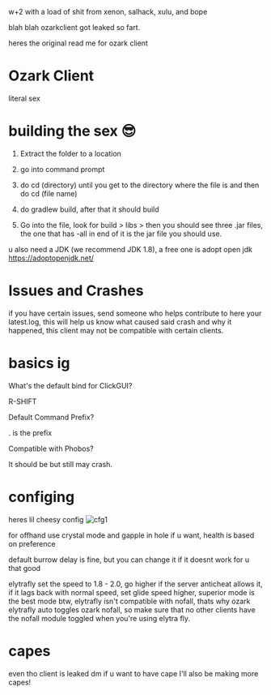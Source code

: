 w+2 with a load of shit from xenon, salhack, xulu, and bope

blah blah ozarkclient got leaked so fart.

heres the original read me for ozark client

# Ozark Client
literal sex

# building the sex 😎
1. Extract the folder to a location

2. go into command prompt

3. do cd (directory) until you get to the directory where the file is and then do cd (file name)

4. do gradlew build, after that it should build

5. Go into the file, look for build > libs > then you should see three .jar files, the one that has -all in end of it
is the jar file you should use.

u also need a JDK (we recommend JDK 1.8), a free one is adopt open jdk https://adoptopenjdk.net/

# Issues and Crashes

if you have certain issues, send someone who helps contribute to here your latest.log,
this will help us know what caused said crash and why it happened,
this client may not be compatible with certain clients. 

# basics ig

What's the default bind for ClickGUI?

R-SHIFT

Default Command Prefix?

. is the prefix

Compatible with Phobos?

It should be but still may crash.

# configing

heres lil cheesy config
![cfg1](https://media.discordapp.net/attachments/774445515629920260/797986249112944660/heres_lil_cheesy_config.PNG)  

for offhand use crystal mode and gapple in hole if u want, health is based on preference

default burrow delay is fine, but you can change it if it doesnt work for u that good

elytrafly set the speed to 1.8 - 2.0, go higher if the server anticheat allows it, if it lags back with normal speed, set glide speed higher, superior mode is the best mode btw, elytrafly isn't compatible with nofall, thats why ozark elytrafly auto toggles ozark nofall, so make sure that no other clients have the nofall module toggled when you're using elytra fly.

# capes
even tho client is leaked dm if u want to have cape
I'll also be making more capes!
